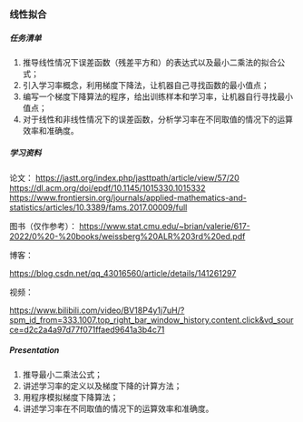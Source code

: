 ### 线性拟合

##### 任务清单
1. 推导线性情况下误差函数（残差平方和）的表达式以及最小二乘法的拟合公式；
2. 引入学习率概念，利用梯度下降法，让机器自己寻找函数的最小值点；
3. 编写一个梯度下降算法的程序，给出训练样本和学习率，让机器自行寻找最小值点；
4. 对于线性和非线性情况下的误差函数，分析学习率在不同取值的情况下的运算效率和准确度。

##### 学习资料
论文：
https://jastt.org/index.php/jasttpath/article/view/57/20
https://dl.acm.org/doi/epdf/10.1145/1015330.1015332
https://www.frontiersin.org/journals/applied-mathematics-and-statistics/articles/10.3389/fams.2017.00009/full

图书（仅作参考）：
https://www.stat.cmu.edu/~brian/valerie/617-2022/0%20-%20books/weissberg%20ALR%203rd%20ed.pdf

博客：

https://blog.csdn.net/qq_43016560/article/details/141261297

视频：

https://www.bilibili.com/video/BV18P4y1j7uH/?spm_id_from=333.1007.top_right_bar_window_history.content.click&vd_source=d2c2a4a97d77f071ffaed9641a3b4c71

##### Presentation
1. 推导最小二乘法公式；
2. 讲述学习率的定义以及梯度下降的计算方法；
3. 用程序模拟梯度下降算法；
4. 讲述学习率在不同取值的情况下的运算效率和准确度。
